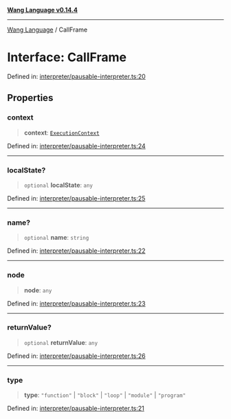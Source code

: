 [**Wang Language v0.14.4**](../README.md)

***

[Wang Language](../globals.md) / CallFrame

# Interface: CallFrame

Defined in: [interpreter/pausable-interpreter.ts:20](https://github.com/artpar/wang/blob/d60cad024fbc4b056d247cff6910cc599a24a1db/src/interpreter/pausable-interpreter.ts#L20)

## Properties

### context

> **context**: [`ExecutionContext`](ExecutionContext.md)

Defined in: [interpreter/pausable-interpreter.ts:24](https://github.com/artpar/wang/blob/d60cad024fbc4b056d247cff6910cc599a24a1db/src/interpreter/pausable-interpreter.ts#L24)

***

### localState?

> `optional` **localState**: `any`

Defined in: [interpreter/pausable-interpreter.ts:25](https://github.com/artpar/wang/blob/d60cad024fbc4b056d247cff6910cc599a24a1db/src/interpreter/pausable-interpreter.ts#L25)

***

### name?

> `optional` **name**: `string`

Defined in: [interpreter/pausable-interpreter.ts:22](https://github.com/artpar/wang/blob/d60cad024fbc4b056d247cff6910cc599a24a1db/src/interpreter/pausable-interpreter.ts#L22)

***

### node

> **node**: `any`

Defined in: [interpreter/pausable-interpreter.ts:23](https://github.com/artpar/wang/blob/d60cad024fbc4b056d247cff6910cc599a24a1db/src/interpreter/pausable-interpreter.ts#L23)

***

### returnValue?

> `optional` **returnValue**: `any`

Defined in: [interpreter/pausable-interpreter.ts:26](https://github.com/artpar/wang/blob/d60cad024fbc4b056d247cff6910cc599a24a1db/src/interpreter/pausable-interpreter.ts#L26)

***

### type

> **type**: `"function"` \| `"block"` \| `"loop"` \| `"module"` \| `"program"`

Defined in: [interpreter/pausable-interpreter.ts:21](https://github.com/artpar/wang/blob/d60cad024fbc4b056d247cff6910cc599a24a1db/src/interpreter/pausable-interpreter.ts#L21)
